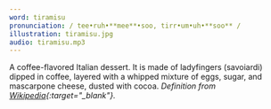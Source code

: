 ```yaml
---
word: tiramisu
pronunciation: / tee•ruh•**mee**•soo, tirr•um•uh•**soo** /
illustration: tiramisu.jpg
audio: tiramisu.mp3
---
```


A coffee-flavored Italian dessert. It is made of ladyfingers (savoiardi) dipped in coffee, layered with a whipped mixture of eggs, sugar, and mascarpone cheese, dusted with cocoa. *Definition from [Wikipedia](https://en.wikipedia.org/wiki/Tiramisu){:target="_blank"}.*
